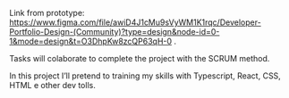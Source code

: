 Link from prototype: https://www.figma.com/file/awiD4J1cMu9sVyWM1K1rqc/Developer-Portfolio-Design-(Community)?type=design&node-id=0-1&mode=design&t=O3DhpKw8zcQP63qH-0 .

Tasks will colaborate to complete the project with the SCRUM method.

In this project I’ll pretend to training my skills with Typescript, React, CSS, HTML e other dev tolls.